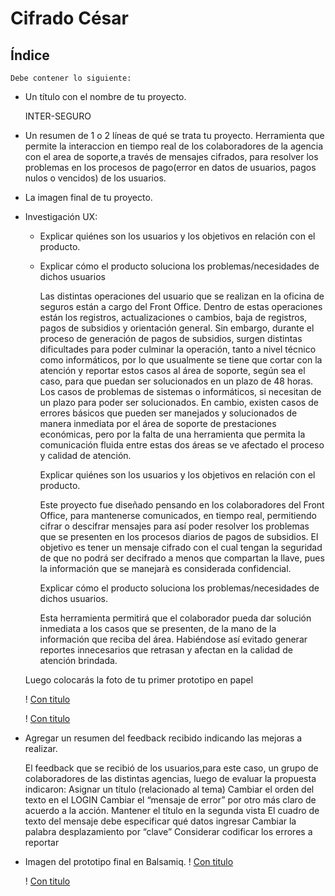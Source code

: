 # Cifrado César

## Índice

    Debe contener lo siguiente:

-   Un título con el nombre de tu proyecto.

     INTER-SEGURO

-   Un resumen de 1 o 2 líneas de qué se trata tu proyecto.
    Herramienta que permite la interaccion en tiempo real de los colaboradores de la agencia con el area de soporte,a través de mensajes cifrados, para resolver los problemas en los procesos de pago(error en datos de usuarios, pagos nulos o vencidos) de los usuarios.

-   La imagen final de tu proyecto.


-   Investigación UX:

    -   Explicar quiénes son los usuarios y los objetivos en relación con el producto.
    -   Explicar cómo el producto soluciona los problemas/necesidades de dichos usuarios

        Las distintas operaciones del usuario que se realizan en la oficina de seguros están a cargo del Front Office. Dentro de estas operaciones están los registros, actualizaciones o cambios, baja de registros, pagos de subsidios y orientación general.  Sin embargo, durante el proceso de generación de pagos de subsidios, surgen distintas dificultades para poder culminar la operación, tanto a nivel técnico como informáticos, por lo que usualmente se tiene que cortar con la atención y reportar estos casos al área de soporte, según sea el caso, para que puedan ser solucionados en un plazo de 48 horas. Los casos de problemas de sistemas o informáticos, si necesitan de un plazo para poder ser solucionados. En cambio, existen casos de errores básicos que pueden ser manejados y solucionados de manera inmediata por el área de soporte de prestaciones económicas, pero por la falta de una herramienta que permita la comunicación fluida entre estas dos áreas se ve afectado el proceso y calidad de atención.

        Explicar quiénes son los usuarios y los objetivos en relación con el producto.

        Este proyecto fue diseñado pensando en  los colaboradores del Front Office, para mantenerse comunicados, en tiempo real, permitiendo cifrar o descifrar mensajes para así poder resolver los problemas que se presenten en los procesos diarios de pagos de subsidios. El objetivo es tener un mensaje cifrado con el cual tengan la seguridad de que no podrá ser decifrado a menos que compartan la llave, pues la información que se manejarà es considerada confidencial.

        Explicar cómo el producto soluciona los problemas/necesidades de dichos usuarios.

        Esta herramienta permitirá que el colaborador pueda dar solución inmediata a los casos que se presenten, de la mano de la información que reciba del área. Habiéndose así evitado generar reportes innecesarios que retrasan y afectan en la calidad de atención brindada.

    Luego colocarás la foto de tu primer prototipo en papel

    !   [Con titulo](<PROTOTIPO PAPEL 1.jpg> "PROTOTIPO PAPEL 1")

    !   [Con titulo](<PROTOTIPO PAPEL 2.jpg> "PROTOTIPO PAPEL 2")

-   Agregar un resumen del feedback recibido indicando las mejoras a realizar.

     El feedback que se recibió de los usuarios,para este caso, un grupo de colaboradores de las distintas agencias, luego de evaluar la propuesta indicaron:
     Asignar un título (relacionado al tema)
     Cambiar el orden del texto en el LOGIN
     Cambiar el “mensaje de error” por otro más claro de acuerdo a la acción.
     Mantener el título en la segunda vista
     El cuadro de texto del mensaje debe especificar qué datos ingresar
     Cambiar la palabra desplazamiento por “clave”
     Considerar codificar los errores a reportar


-   Imagen del prototipo final en Balsamiq.
    !  [Con titulo](<PROTOTIPO FINAL 1.jpg> "PROTOTIPO FINAL 1")

    !  [Con titulo](<PROTOTIPO FINAL 2.jpg> "PROTOTIPO FINAL 2")
